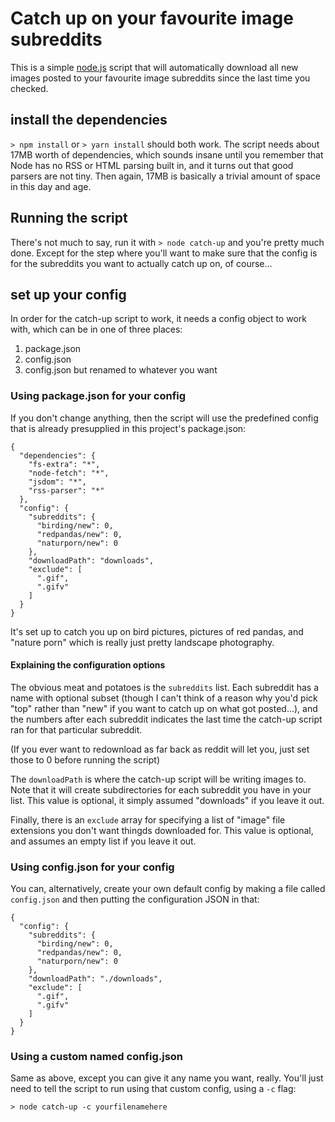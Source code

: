# Catch up on your favourite image subreddits

This is a simple [node.js](https://nodejs.org) script that will
automatically download all new images posted to your favourite
image subreddits since the last time you checked.

## install the dependencies

`> npm install` or `> yarn install` should both work. The script
needs about 17MB worth of dependencies, which sounds insane until
you remember that Node has no RSS or HTML parsing built in, and
it turns out that good parsers are not tiny. Then again, 17MB is
basically a trivial amount of space in this day and age.

## Running the script

There's not much to say, run it with `> node catch-up` and you're
pretty much done. Except for the step where you'll want to make
sure that the config is for the subreddits you want to actually
catch up on, of course...

## set up your config

In order for the catch-up script to work, it needs a config
object to work with, which can be in one of three places:

1. package.json
2. config.json
3. config.json but renamed to whatever you want

### Using package.json for your config

If you don't change anything, then the script will use the
predefined config that is already presupplied in this project's
package.json:

```
{
  "dependencies": {
    "fs-extra": "*",
    "node-fetch": "*",
    "jsdom": "*",
    "rss-parser": "*"
  },
  "config": {
    "subreddits": {
      "birding/new": 0,
      "redpandas/new": 0,
      "naturporn/new": 0
    },
    "downloadPath": "downloads",
    "exclude": [
      ".gif",
      ".gifv"
    ]
  }
}
```

It's set up to catch you up on bird pictures, pictures
of red pandas, and "nature porn" which is really just
pretty landscape photography.

#### Explaining the configuration options

The obvious meat and potatoes is the `subreddits` list.
Each subreddit has a name with optional subset (though
I can't think of a reason why you'd pick "top" rather
than "new" if you want to catch up on what got posted...),
and the numbers after each subreddit indicates the last
time the catch-up script ran for that particular subreddit.

(If you ever want to redownload as far back as reddit will
let you, just set those to 0 before running the script)

The `downloadPath` is where the catch-up script will be
writing images to. Note that it will create subdirectories
for each subreddit you have in your list. This value is
optional, it simply assumed "downloads" if you leave it out.

Finally, there is an `exclude` array for specifying a list
of "image" file extensions you don't want thingds downloaded
for. This value is optional, and assumes an empty list if you
leave it out.

### Using config.json for your config

You can, alternatively, create your own default config
by making a file called `config.json` and then putting
the configuration JSON in that:

```
{
  "config": {
    "subreddits": {
      "birding/new": 0,
      "redpandas/new": 0,
      "naturporn/new": 0
    },
    "downloadPath": "./downloads",
    "exclude": [
      ".gif",
      ".gifv"
    ]
  }
}
```

### Using a custom named config.json

Same as above, except you can give it any name you
want, really. You'll just need to tell the script
to run using that custom config, using a `-c` flag:

```
> node catch-up -c yourfilenamehere
```
